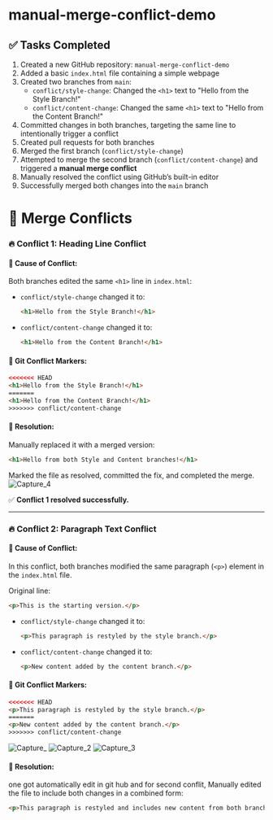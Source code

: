 # manual-merge-conflict-demo
## ✅ Tasks Completed

1. Created a new GitHub repository: `manual-merge-conflict-demo`
2. Added a basic `index.html` file containing a simple webpage
3. Created two branches from `main`:
   - `conflict/style-change`: Changed the `<h1>` text to "Hello from the Style Branch!"
   - `conflict/content-change`: Changed the same `<h1>` text to "Hello from the Content Branch!"
4. Committed changes in both branches, targeting the same line to intentionally trigger a conflict
5. Created pull requests for both branches
6. Merged the first branch (`conflict/style-change`)
7. Attempted to merge the second branch (`conflict/content-change`) and triggered a **manual merge conflict**
8. Manually resolved the conflict using GitHub’s built-in editor
9. Successfully merged both changes into the `main` branch

# 🧩 Merge Conflicts

### 🔥 Conflict 1: Heading Line Conflict

#### 🔹 Cause of Conflict:

Both branches edited the same `<h1>` line in `index.html`:

* `conflict/style-change` changed it to:

  ```html
  <h1>Hello from the Style Branch!</h1>
  ```

* `conflict/content-change` changed it to:

  ```html
  <h1>Hello from the Content Branch!</h1>
  ```

#### 🔹 Git Conflict Markers:

```html
<<<<<<< HEAD
<h1>Hello from the Style Branch!</h1>
=======
<h1>Hello from the Content Branch!</h1>
>>>>>>> conflict/content-change
```

#### 🔧 Resolution:

Manually replaced it with a merged version:

```html
<h1>Hello from both Style and Content branches!</h1>
```

Marked the file as resolved, committed the fix, and completed the merge.
![Capture_4](https://github.com/user-attachments/assets/dc2f7d24-5526-4140-93df-f9c566b2a34f)




✅ **Conflict 1 resolved successfully.**

---

### 🔥 Conflict 2: Paragraph Text Conflict

#### 🔹 Cause of Conflict:

In this conflict, both branches modified the same paragraph (`<p>`) element in the `index.html` file.

Original line:

```html
<p>This is the starting version.</p>
```

* `conflict/style-change` changed it to:

  ```html
  <p>This paragraph is restyled by the style branch.</p>
  ```

* `conflict/content-change` changed it to:

  ```html
  <p>New content added by the content branch.</p>
  ```

#### 🔹 Git Conflict Markers:

```html
<<<<<<< HEAD
<p>This paragraph is restyled by the style branch.</p>
=======
<p>New content added by the content branch.</p>
>>>>>>> conflict/content-change
```
![Capture_](https://github.com/user-attachments/assets/26a75c90-d411-44fd-8223-4f0eebaf1c5c)
![Capture_2](https://github.com/user-attachments/assets/d954384e-0d8d-4220-bc8a-c2489f3272b8)
![Capture_3](https://github.com/user-attachments/assets/d5bf63a7-cb80-41be-b71d-cbead5503489)
#### 🔧 Resolution:
one got automatically edit in git hub and for second conflit,
Manually edited the file to include both changes in a combined form:

```html
<p>This paragraph is restyled and includes new content from both branches.</p>
```


